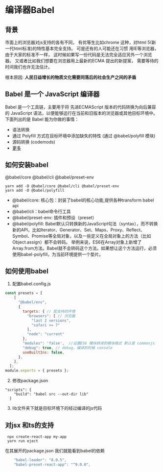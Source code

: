 # 编译器Babel

## 背景
市面上的浏览器对js支持的各有不同， 有优等生比如chrome 这种，对html 5(新一代html标准)的特性基本完全支持。 可是还有的人可能还在习惯
用IE等浏览器， 由于大家的标准不一样， 这时候如果写一份代码是无法完全适应另外一个浏览器。  又或者比如我们想要在浏览器用上最新的ECMA 提出的新提案， 需要等待的时间我们也许无法估计。

根本原因:
**人民日益增长的物质文化需要同落后的社会生产之间的矛盾**
## Babel 是一个 JavaScript 编译器
Babel 是一个工具链，主要用于将 先进ECMAScript 版本的代码转换为向后兼容的 JavaScript 语法，以便能够运行在当前和旧版本的浏览器或其他目标环境中。下面列出的是 Babel 能为你做的事情：
* 语法转换
* 通过 Polyfill 方式在目标环境中添加缺失的特性 (通过 @babel/polyfill 模块)
* 源码转换 (codemods)
* [更多](https://babeljs.io/videos.html)

## 如何安装babel
@babel/core @babel/cli @babel/preset-env
```
yarn add -D @babel/core @babel/cli @babel/preset-env
yarn add -D @babel/polyfill
```
* @babel/core: 核心包：封装了babel的核心功能,提供各种transform babel api
* @babel/cli：babel命令行工具
* @babel/preset-env: 插件和预设（preset）
* @babel/polyfill: Babel默认只转换新的JavaScript句法（syntax），而不转换新的API，比如Iterator、Generator、Set、Maps、Proxy、Reflect、Symbol、Promise等全局对象，以及一些定义在全局对象上的方法（比如Object.assign）都不会转码。
举例来说，ES6在Array对象上新增了Array.from方法。Babel就不会转码这个方法。如果想让这个方法运行，必须使用babel-polyfill，为当前环境提供一个垫片。

## 如何使用babel

1. 配置babel.config.js
```javascript
const presets = [
    [
      "@babel/env",
      {
        targets: { // 配支持的环境
          "browsers": [ // 浏览器
            "last 2 versions",
            "safari >= 7"
          ],
          "node": "current"
        },
        "modules": 'false',  //设置ES6 模块转译的模块格式 默认是 commonjs
        "debug": true, // debug，编译的时候 console
        useBuiltIns: false,
      },
    ],
  ];
module.exports = { presets };
```
2. 修改package.json
```
"scripts": {
    "build": "babel src --out-dir lib"
  }
```
3. lib文件夹下就是目标环境下的经过编译的js代码

## 对jsx 和ts的支持
```
 npx create-react-app my-app
 yarn run eject
```
在其展开的package.json 我们就能看到babel的依赖

```js
    "babel-loader": "8.0.5",
    "babel-preset-react-app": "^9.0.0",
```
